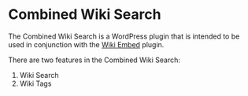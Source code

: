 Combined Wiki Search
================================

The Combined Wiki Search is a WordPress plugin that is intended to be used in conjunction with the [Wiki Embed](https://github.com/ubc/wiki-embed) plugin.

There are two features in the Combined Wiki Search:
1.  Wiki Search
2.  Wiki Tags
